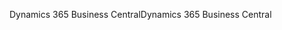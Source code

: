 <span data-ttu-id="f7ff8-101">Dynamics 365 Business Central</span><span class="sxs-lookup"><span data-stu-id="f7ff8-101">Dynamics 365 Business Central</span></span>
